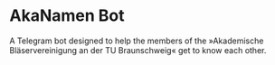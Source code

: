 # AkaNamen Bot

A Telegram bot designed to help the members of the »Akademische Bläservereinigung an der TU Braunschweig« get to know each other.